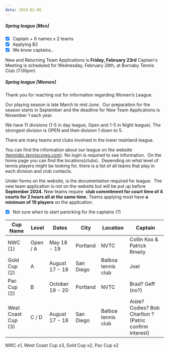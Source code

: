 ```yaml
---
data: 2024-02-06
---
```

##### Spring league [Men]

- [x] Captain + 6 names x 2 teams
- [x] Applying B2
- [x] We know captains..

New and Returning Team Applications is **Friday, February 23rd**
Captain's Meeting is scheduled for Wednesday, February 28th, at Burnaby Tennis Club (7:00pm).


##### Spring league [Women]
Thank you for reaching out for information regarding Women’s League.

Our playing season is late March to mid June.  Our preparation for the season starts in September and the deadline for New Team Applications is November 1 each year.

We have 11 divisions (1-5 in day league, Open and 1-5 in Night league). The strongest division is OPEN and then division 1 down to 5.

There are many teams and clubs involved in the lower mainland league.

You can find the information about our league on the website ([tennisbc.tenniscores.com](http://tennisbc.tenniscores.com/)). No login is required to see information.  On the home page you can find the locations(clubs).  Depending on what level of tennis players might be looking for, there is a list of all teams that play in each division and club contacts.

Under forms on the website, is the documentation required for league. 
The new team application is not on the website but will be put up before **September 2024.**
New teams require  **club commitment for court time of 4 courts for 2 hours all at the same time.**
Teams applying must have **a minimum of 10 players** on the application.



- [x] Not sure when to start panicking for the captains (?)


| Cup Name | Level | Dates | City | Location | Captain |
| ---- | ---- | ---- | ---- | ---- | ---- |
| NWC (1) | Open / A | May 18 - 19 | Portland | NVTC | Collin Koo & Patrick Rmeily |
| Gold Cup (2) | A | August 17 - 18 | San Diego | Balboa tennis club | Joel |
| Pac Cup (2) | B | October 19 - 20 | Portland | NVTC | Brad? Geff (no?) |
| West Coast Cup (3) | C / D | August 17 - 18 | San Diego | Balboa tennis club | Aiste? Codies? Bob Charlton ? (Patric confirm interest) |

NWC x1, West Coast Cup x3, Gold Cup x2, Pac Cup x2